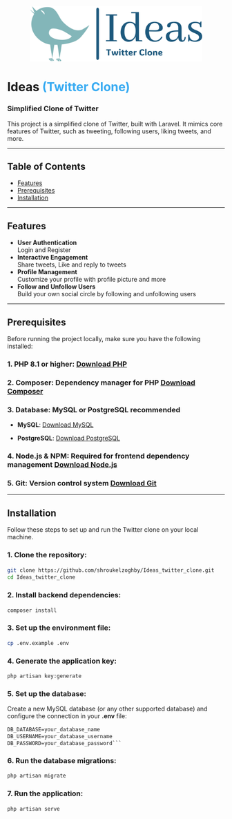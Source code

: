 <p align="center">
  <a href="https://github.com/shroukelzoghby/Ideas_twitter_clone.git" target="_blank">
    <img src="public/git-assets/ideas-high-resolution-logo-transparent.png" width="400" alt="Ideas">
  </a>
</p>

# Ideas <span style="color:#38ABF2">(Twitter Clone)</span>

### Simplified Clone of Twitter

This project is a simplified clone of Twitter, built with Laravel. It mimics core features of Twitter, such as tweeting, following users, liking tweets, and more.

---
## Table of Contents

- [Features](#features)
- [Prerequisites](#prerequisites)
- [Installation](#installation)

---

## Features
- **User Authentication**  
  Login and Register
- **Interactive Engagement**  
  Share tweets, Like and reply to tweets
- **Profile Management**  
  Customize your profile with profile picture and more
- **Follow and Unfollow Users**   
  Build your own social circle by following and unfollowing users
---

## Prerequisites

Before running the project locally, make sure you have the following installed:

### 1. **PHP 8.1 or higher**: [Download PHP](https://www.php.net/downloads)
### 2. **Composer**: Dependency manager for PHP [Download Composer](https://getcomposer.org/download/)
### 3. **Database**: MySQL or PostgreSQL recommended
- **MySQL**: [Download MySQL](https://www.mysql.com/downloads/)

- **PostgreSQL**: [Download PostgreSQL](https://www.postgresql.org/download/)
### 4. **Node.js & NPM**: Required for frontend dependency management [Download Node.js](https://nodejs.org/en/download/)
### 5. **Git**: Version control system [Download Git](https://git-scm.com/)

---

## Installation

Follow these steps to set up and run the Twitter clone on your local machine.

### 1. Clone the repository:

```bash
git clone https://github.com/shroukelzoghby/Ideas_twitter_clone.git
cd Ideas_twitter_clone
``` 

### 2. Install backend dependencies:

```bash
composer install
```

### 3. Set up the environment file:

```bash
cp .env.example .env
```
### 4. Generate the application key:

```bash
php artisan key:generate
```
### 5. Set up the database:
Create a new MySQL database (or any other supported database) and configure the connection in your **.env** file:

```env
DB_DATABASE=your_database_name
DB_USERNAME=your_database_username
DB_PASSWORD=your_database_password```
```
### 6. Run the database migrations:

```bash
php artisan migrate
```
### 7. Run the application:

```bash
php artisan serve
```

 
